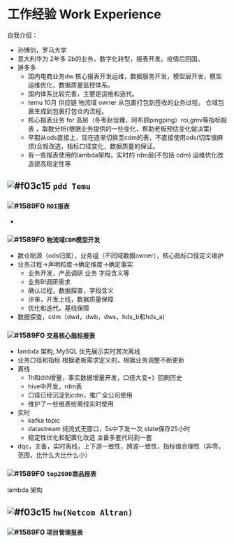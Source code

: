 # 工作经验 Work Experience 

自我介绍：
- 孙博剑，罗马大学
- 意大利华为 2年多 2b的业务，数字化转型，报表开发。疫情后回国。
- 拼多多
  - 国内电商业务dw 核心报表开发运维，数据服务开发，模型层开发，模型运维优化，数据质量监控体系。
  - 国内体系比较完善，主要是运维和迭代。
  - temu 10月 供应链 物流域 owner 从包裹打包到签收的业务过程。 仓域包裹生成到包裹打包仓内流程。
  - 核心报表业务 for 高层（冬枣赵佳臻，阿布顾pingping）roi,gmv等指标报表 ，取数分析(根据业务提供的一些变化，帮助老板预估变化做决策)
  - 早期从ods直接上，现在逐渐切换至cdm的表，不直接使用ods(切库很麻烦)合规改造，指标口径变化，数据质量的保证。
  - 有一些报表使用的lambda架构，实时的 rdm层(不包括 cdm) 运维优化改造提高稳定性等

## ![#f03c15](https://placehold.it/15/f03c15/000000?text=+) `pdd Temu`

### ![#1589F0](https://placehold.it/15/1589F0/000000?text=+) `ROI报表`

- 

### ![#1589F0](https://placehold.it/15/1589F0/000000?text=+) `物流域CDM模型开发`

- 数仓贴源（ods归属），业务组（不同域数据owner），核心指标口径定义维护
- 业务过程->声明粒度->确定维度->确定事实
  - 业务开发，产品调研 业务 字段含义等
  - 业务BI调研需求
  - 确认过程，数据探查，字段含义
  - 评审，开发上线，数据质量保障
  - 优化和迭代，基线保障
- 数据探查，cdm（dwd，dwb，dws，hds_b和hds_a)

### ![#1589F0](https://placehold.it/15/1589F0/000000?text=+) `交易核心指标报表`

- lambda 架构, MySQL 优先展示实时其次离线
- 业务口径和指标 根据老板需求定义的，根据业务调整不断更新
- 离线
  - 1h和dth增量，事实数据增量开发，口径大变=》回刷历史
  - hive中开发，rdm表
  - 口径已经沉淀到cdm，推广全公司使用
  - 维护了一些维表给离线实时使用
- 实时
  - kafka topic
  - datastream 纯流式无窗口，5s中下发一次 state保存25小时
  - 稳定性优化和配置化改造 主备多套代码到一套
- dqc，主备，实时离线，上下游一致性，跨源一致性，指标值合理性（非零，范围，比什么大比什么小）

### ![#1589F0](https://placehold.it/15/1589F0/000000?text=+) `top2000商品报表`

lambda 架构

## ![#f03c15](https://placehold.it/15/f03c15/000000?text=+) `hw(Netcom Altran)`

### ![#1589F0](https://placehold.it/15/1589F0/000000?text=+) `项目管理报表`
